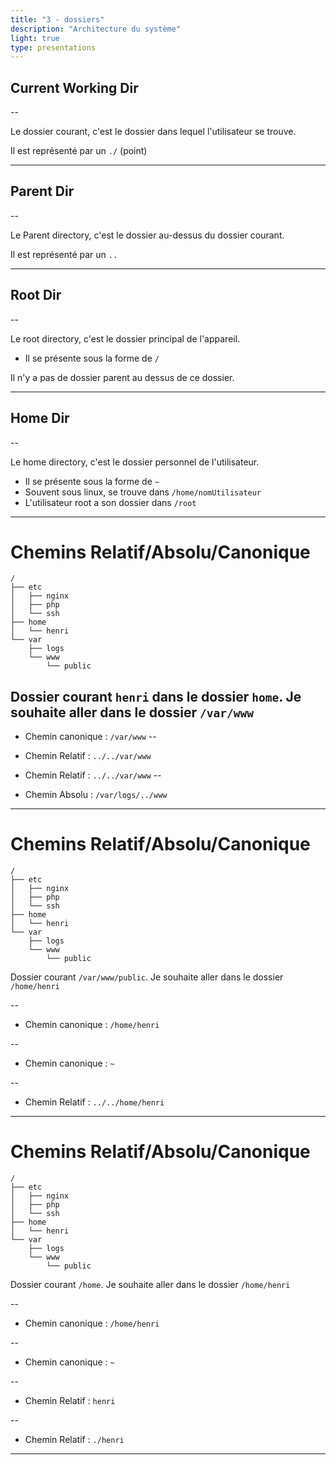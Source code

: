 ```yaml
---
title: "3 - dossiers"
description: "Architecture du système"
light: true
type: presentations
---
```


## Current Working Dir

--

Le dossier courant, c'est le dossier dans lequel l'utilisateur se trouve.

Il est représenté par un `./` (point)


---

## Parent Dir

--

Le Parent directory, c'est le dossier au-dessus du dossier courant.

Il est représenté par un `..`


---

## Root Dir

--

Le root directory, c'est le dossier principal de l'appareil.

- Il se présente sous la forme de `/`

Il n'y a pas de dossier parent au dessus de ce dossier.

---
## Home Dir

--

Le home directory, c'est le dossier personnel de l'utilisateur.

- Il se présente sous la forme de `~`
- Souvent sous linux, se trouve dans `/home/nomUtilisateur`
- L'utilisateur root a son dossier dans `/root`


---

# Chemins Relatif/Absolu/Canonique

```raw
/
├── etc
│   ├── nginx
│   ├── php
│   └── ssh
├── home
│   └── henri
└── var
    ├── logs
    └── www
        └── public
```
Dossier courant `henri` dans le dossier `home`. Je souhaite aller dans le dossier `/var/www`
--

- Chemin canonique : `/var/www`
--
  
- Chemin Relatif : `../../var/www`
- Chemin Relatif : `../../var/www`
--
  
- Chemin Absolu : `/var/logs/../www`
---

# Chemins Relatif/Absolu/Canonique

```raw
/
├── etc
│   ├── nginx
│   ├── php
│   └── ssh
├── home
│   └── henri
└── var
    ├── logs
    └── www
        └── public
```
Dossier courant `/var/www/public`. Je souhaite aller dans le dossier `/home/henri`

--
- Chemin canonique : `/home/henri`

--
- Chemin canonique : `~`

--
- Chemin Relatif : `../../home/henri`

---

# Chemins Relatif/Absolu/Canonique

```raw
/
├── etc
│   ├── nginx
│   ├── php
│   └── ssh
├── home
│   └── henri
└── var
    ├── logs
    └── www
        └── public
```
Dossier courant `/home`. Je souhaite aller dans le dossier `/home/henri`

--
- Chemin canonique : `/home/henri`

--
- Chemin canonique : `~`

--
- Chemin Relatif : `henri`

--
- Chemin Relatif : `./henri`

---

